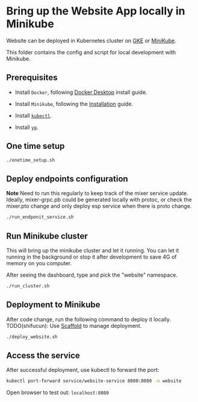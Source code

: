 # Bring up the Website App locally in Minikube

Website can be deployed in Kubernetes cluster on [GKE](https://cloud.google.com/kubernetes-engine) or
[MiniKube](https://minikube.sigs.k8s.io/docs/).

This folder contains the config and script for local development with Minikube.

## Prerequisites

- Install `Docker`, following [Docker Desktop](https://www.docker.com/products/docker-desktop) install guide.

- Install `Minikube`, following the [Installation](https://minikube.sigs.k8s.io/docs/start/) guide.

- Install [`kubectl`](https://kubernetes.io/docs/tasks/tools/install-kubectl/).

- Install [`yq`](https://mikefarah.gitbook.io/yq/).

## One time setup

```bash
./onetime_setup.sh
```

## Deploy endpoints configuration

**Note** Need to run this regularly to keep track of the mixer service update.
Ideally, mixer-grpc.pb could be generated locally with protoc, or check the mixer.pto change and only deploy esp service when there is proto change.

```bash
./run_endponit_service.sh
```

## Run Minikube cluster

This will bring up the minikube cluster and let it running.
You can let it running in the background or stop it after development to save 4G of memory on you computer.

After seeing the dashboard, type and pick the "website" namespace.

```bash
./run_cluster.sh
```

## Deployment to Minikube

After code change, run the following command to deploy it locally.
TODO(shifucun): Use [Scaffold](https://skaffold.dev/) to manage deployment.

```bash
./deploy_website.sh
```

## Access the service

After successful deployment, use kubectl to forward the port:

```bash
kubectl port-forward service/website-service 8080:8080 -n website
```

Open browser to test out: `localhost:8080`
